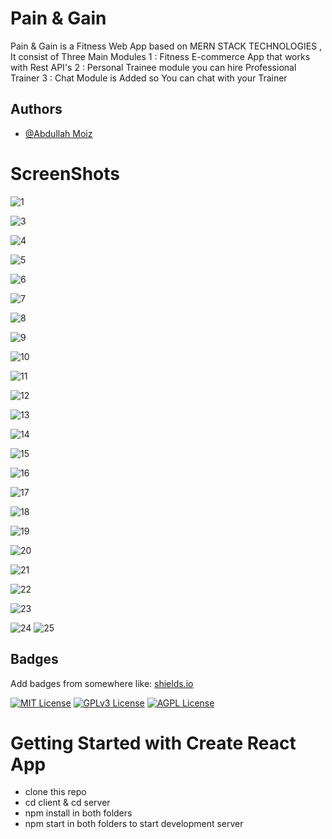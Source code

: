 
# Pain & Gain



Pain & Gain is a Fitness Web App based on MERN STACK TECHNOLOGIES , 
It consist of Three Main Modules
1 : Fitness E-commerce App that works with Rest API's
2 : Personal Trainee module you can hire Professional Trainer
3 : Chat Module is Added so  You can chat with your Trainer 


## Authors

- [@Abdullah Moiz](https://www.github.com/Abdullah-moiz)

# ScreenShots



![1](https://user-images.githubusercontent.com/90745903/211572031-4866a2ad-c5b1-481e-8bda-99db6d6a5499.png)


![3](https://user-images.githubusercontent.com/90745903/211572188-bf00ceb8-aaf8-4f74-b9ee-c77491994403.png)



![4](https://user-images.githubusercontent.com/90745903/211572072-e5634c7d-26a0-4224-90b5-c692b11582d5.png)

![5](https://user-images.githubusercontent.com/90745903/211572087-2a0267d6-0fae-4f60-81c6-870050095371.png)

![6](https://user-images.githubusercontent.com/90745903/211572242-cd94acc8-5327-497e-9032-7df75ce51a6b.png)


![7](https://user-images.githubusercontent.com/90745903/211572226-ef6eba0d-aaab-4e50-a8ff-26f490e7efb0.png)

![8](https://user-images.githubusercontent.com/90745903/211572265-416b5fe3-caea-4b2d-9cfb-5c9353c2fc5b.png)

![9](https://user-images.githubusercontent.com/90745903/211572296-65865a40-5f14-4177-b341-8bf1ff25f5dd.png)


![10](https://user-images.githubusercontent.com/90745903/211572302-27792362-0205-464a-8c23-11e2b281d6d2.png)

![11](https://user-images.githubusercontent.com/90745903/211572319-5a0e5635-0655-4b5b-b55a-24bbade831ee.png)


![12](https://user-images.githubusercontent.com/90745903/211572327-d86e9c7e-c299-4ed2-a235-d89034a7bf1d.png)

![13](https://user-images.githubusercontent.com/90745903/211572362-72f27394-abf8-4215-b45b-ca9dd66baa45.png)

![14](https://user-images.githubusercontent.com/90745903/211572405-25592c07-ad7d-4108-bb0d-728fe3f02117.png)

![15](https://user-images.githubusercontent.com/90745903/211572428-5fe7a257-c96f-4fae-b3e3-96c2c0344466.png)

![16](https://user-images.githubusercontent.com/90745903/211572459-c8e3c8e2-c37e-4435-98af-cb7700d37189.png)

![17](https://user-images.githubusercontent.com/90745903/211572475-10fde8ea-ce8d-4ae3-b301-803e00a0bcef.png)

![18](https://user-images.githubusercontent.com/90745903/211572490-ba2b066c-2b47-461c-ab70-09211e37326f.png)


![19](https://user-images.githubusercontent.com/90745903/211572516-fae28e9d-04b9-4033-99bb-022b120e9bcb.png)

![20](https://user-images.githubusercontent.com/90745903/211572550-7dc3e4a4-b31c-405b-8961-a7a7f0cc9e60.png)

![21](https://user-images.githubusercontent.com/90745903/211572558-f5e373da-9d57-4ab4-a4d0-4fe964993ac1.png)

![22](https://user-images.githubusercontent.com/90745903/211572567-9dc4588d-7c76-4fb0-b6f3-94b794151f11.png)

![23](https://user-images.githubusercontent.com/90745903/211572583-31aa3d0f-0ff6-4d41-9ac6-93ab3182204d.png)

![24](https://user-images.githubusercontent.com/90745903/211572615-a07b14ea-57e4-47cb-8564-b36b9a758023.png)
![25](https://user-images.githubusercontent.com/90745903/211572626-40091161-0f2d-4cba-87e5-a066f21e2499.png)


## Badges

Add badges from somewhere like: [shields.io](https://shields.io/)

[![MIT License](https://img.shields.io/badge/License-MIT-green.svg)](https://choosealicense.com/licenses/mit/)
[![GPLv3 License](https://img.shields.io/badge/License-GPL%20v3-yellow.svg)](https://opensource.org/licenses/)
[![AGPL License](https://img.shields.io/badge/license-AGPL-blue.svg)](http://www.gnu.org/licenses/agpl-3.0)


# Getting Started with Create React App
- clone this repo
- cd client & cd server
- npm install in both folders
- npm start in both folders to start development server 
